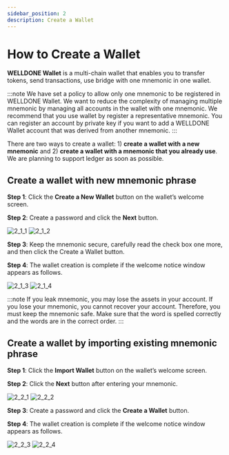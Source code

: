 ```yaml
---
sidebar_position: 2
description: Create a Wallet
---
```


# How to Create a Wallet

**WELLDONE Wallet** is a multi-chain wallet that enables you to transfer tokens, send transactions, use bridge with one mnemonic in one wallet.

:::note
We have set a policy to allow only one mnemonic to be registered in WELLDONE Wallet. We want to reduce the complexity of managing multiple mnemonic by managing all accounts in the wallet with one mnemonic. We recommend that you use wallet by register a representative mnemonic. You can register an account by private key if you want to add a WELLDONE Wallet account that was derived from another mnemonic.
:::

There are two ways to create a wallet: 1) **create a wallet with a new mnemonic** and 2) **create a wallet with a mnemonic that you already use**. We are planning to support ledger as soon as possible.

## Create a wallet with new mnemonic phrase

**Step 1**: Click the **Create a New Wallet** button on the wallet’s welcome screen.

**Step 2**: Create a password and click the **Next** button.

![2_1_1](./img/2_1_1.png?raw=true '2_1_1')
![2_1_2](./img/2_1_2.png?raw=true '2_1_2')

**Step 3**: Keep the mnemonic secure, carefully read the check box one more, and then click the Create a Wallet button.

**Step 4**: The wallet creation is complete if the welcome notice window appears as follows.

![2_1_3](./img/2_1_3.png?raw=true '2_1_3')
![2_1_4](./img/2_1_4.png?raw=true '2_1_4')

:::note
If you leak mnemonic, you may lose the assets in your account. If you lose your mnemonic, you cannot recover your account. Therefore, you must keep the mnemonic safe. Make sure that the word is spelled correctly and the words are in the correct order.
:::

## Create a wallet by importing existing mnemonic phrase

**Step 1**: Click the **Import Wallet** button on the wallet’s welcome screen.

**Step 2**: Click the **Next** button after entering your mnemonic.

![2_2_1](./img/2_2_1.png?raw=true '2_2_1')
![2_2_2](./img/2_2_2.png?raw=true '2_2_2')

**Step 3**: Create a password and click the **Create a Wallet** button.

**Step 4**: The wallet creation is complete if the welcome notice window appears as follows.

![2_2_3](./img/2_2_3.png?raw=true '2_2_3')
![2_2_4](./img/2_2_4.png?raw=true '2_2_4')
